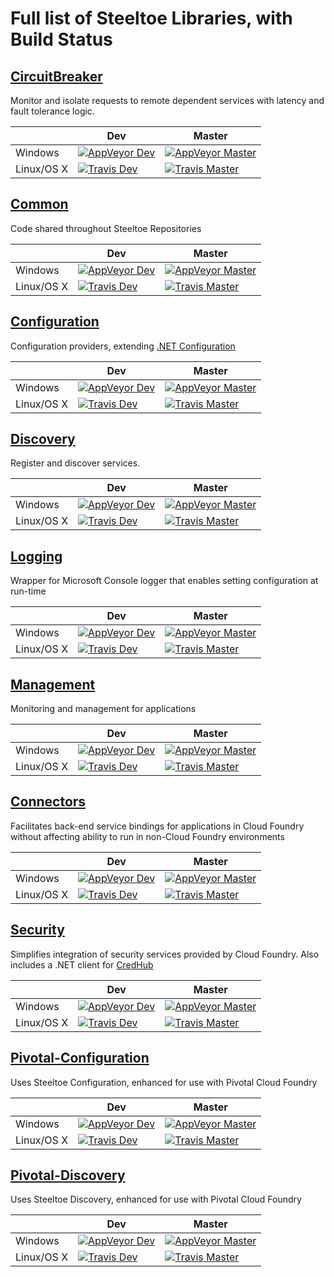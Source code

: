 # Full list of Steeltoe Libraries, with Build Status

## [CircuitBreaker](https://github.com/SteeltoeOSS/CircuitBreaker)

Monitor and isolate requests to remote dependent services with latency and fault tolerance logic.

| | Dev | Master|
| --- | --- | --- |
| Windows | [![AppVeyor Dev](https://ci.appveyor.com/api/projects/status/pfv60665u6c6ufpx/branch/dev?svg=true)](https://ci.appveyor.com/project/steeltoe/circuitbreaker/branch/dev) | [![AppVeyor Master](https://ci.appveyor.com/api/projects/status/pfv60665u6c6ufpx/branch/master?svg=true)](https://ci.appveyor.com/project/steeltoe/circuitbreaker/branch/master) |
| Linux/OS X | [![Travis Dev](https://travis-ci.org/SteeltoeOSS/CircuitBreaker.svg?branch=dev)](https://travis-ci.org/SteeltoeOSS/CircuitBreaker) | [![Travis Master](https://travis-ci.org/SteeltoeOSS/CircuitBreaker.svg?branch=master)](https://travis-ci.org/SteeltoeOSS/CircuitBreaker) |

## [Common](https://github.com/SteeltoeOSS/Common)

Code shared throughout Steeltoe Repositories

| | Dev | Master|
| --- | --- | --- |
| Windows | [![AppVeyor Dev](https://ci.appveyor.com/api/projects/status/3omrdvukuvv12gig/branch/dev?svg=true)](https://ci.appveyor.com/project/steeltoe/common/branch/dev) | [![AppVeyor Master](https://ci.appveyor.com/api/projects/status/3omrdvukuvv12gig/branch/master?svg=true)](https://ci.appveyor.com/project/steeltoe/common/branch/master) |
| Linux/OS X | [![Travis Dev](https://travis-ci.org/SteeltoeOSS/Common.svg?branch=dev)](https://travis-ci.org/SteeltoeOSS/Common) | [![Travis Master](https://travis-ci.org/SteeltoeOSS/Common.svg?branch=master)](https://travis-ci.org/SteeltoeOSS/Common) |

## [Configuration](https://github.com/SteeltoeOSS/Configuration)

Configuration providers, extending [.NET Configuration](https://github.com/aspnet/Configuration)

| | Dev | Master|
| --- | --- | --- |
| Windows | [![AppVeyor Dev](https://ci.appveyor.com/api/projects/status/27c2hd0460aac1cs/branch/dev?svg=true)](https://ci.appveyor.com/project/steeltoe/Configuration) | [![AppVeyor Master](https://ci.appveyor.com/api/projects/status/27c2hd0460aac1cs/branch/master?svg=true)](https://ci.appveyor.com/project/steeltoe/Configuration) |
| Linux/OS X | [![Travis Dev](https://travis-ci.org/SteeltoeOSS/Configuration.svg?branch=dev)](https://travis-ci.org/SteeltoeOSS/Configuration) | [![Travis Master](https://travis-ci.org/SteeltoeOSS/Configuration.svg?branch=master)](https://travis-ci.org/SteeltoeOSS/Configuration) |

## [Discovery](https://github.com/SteeltoeOSS/Discovery)

Register and discover services.

| | Dev | Master|
| --- | --- | --- |
| Windows | [![AppVeyor Dev](https://ci.appveyor.com/api/projects/status/j6i5gxxwt21gys01/branch/dev?svg=true)](https://ci.appveyor.com/project/steeltoe/discovery/branch/dev) | [![AppVeyor Master](https://ci.appveyor.com/api/projects/status/j6i5gxxwt21gys01/branch/master?svg=true)](https://ci.appveyor.com/project/steeltoe/discovery/branch/master) |
| Linux/OS X | [![Travis Dev](https://travis-ci.org/SteeltoeOSS/Discovery.svg?branch=dev)](https://travis-ci.org/SteeltoeOSS/Discovery) | [![Travis Master](https://travis-ci.org/SteeltoeOSS/Discovery.svg?branch=master)](https://travis-ci.org/SteeltoeOSS/Discovery) |

## [Logging](https://github.com/SteeltoeOSS/Logging)

Wrapper for Microsoft Console logger that enables setting configuration at run-time

| | Dev | Master|
| --- | --- | --- |
| Windows | [![AppVeyor Dev](https://ci.appveyor.com/api/projects/status/oj7275o04e7u2jk3/branch/dev?svg=true)](https://ci.appveyor.com/project/steeltoe/logging) | [![AppVeyor Master](https://ci.appveyor.com/api/projects/status/oj7275o04e7u2jk3/branch/master?svg=true)](https://ci.appveyor.com/project/steeltoe/Logging) |
| Linux/OS X | [![Travis Dev](https://travis-ci.org/SteeltoeOSS/Logging.svg?branch=dev)](https://travis-ci.org/SteeltoeOSS/Logging) | [![Travis Master](https://travis-ci.org/SteeltoeOSS/Logging.svg?branch=master)](https://travis-ci.org/SteeltoeOSS/Logging) |

## [Management](https://github.com/SteeltoeOSS/Management)

Monitoring and management for applications

| | Dev | Master|
| --- | --- | --- |
| Windows | [![AppVeyor Dev](https://ci.appveyor.com/api/projects/status/bvv4ukorhxtx7mkk/branch/dev?svg=true)](https://ci.appveyor.com/project/steeltoe/management/branch/dev) | [![AppVeyor Master](https://ci.appveyor.com/api/projects/status/bvv4ukorhxtx7mkk/branch/master?svg=true)](https://ci.appveyor.com/project/steeltoe/management/branch/master) |
| Linux/OS X | [![Travis Dev](https://travis-ci.org/SteeltoeOSS/Management.svg?branch=dev)](https://travis-ci.org/SteeltoeOSS/Management) | [![Travis Master](https://travis-ci.org/SteeltoeOSS/Management.svg?branch=master)](https://travis-ci.org/SteeltoeOSS/Management) |

## [Connectors](https://github.com/SteeltoeOSS/Connectors)

Facilitates back-end service bindings for applications in Cloud Foundry without affecting ability to run in non-Cloud Foundry environments

| | Dev | Master|
| --- | --- | --- |
| Windows | [![AppVeyor Dev](https://ci.appveyor.com/api/projects/status/ivdciaopp5kxo3cp/branch/dev?svg=true)](https://ci.appveyor.com/project/steeltoe/connectors/branch/dev) | [![AppVeyor Master](https://ci.appveyor.com/api/projects/status/ivdciaopp5kxo3cp/branch/master?svg=true)](https://ci.appveyor.com/project/steeltoe/connectors/branch/master) |
| Linux/OS X | [![Travis Dev](https://travis-ci.org/SteeltoeOSS/Connectors.svg?branch=dev)](https://travis-ci.org/SteeltoeOSS/Connectors) | [![Travis Master](https://travis-ci.org/SteeltoeOSS/Connectors.svg?branch=master)](https://travis-ci.org/SteeltoeOSS/Connectors) |

## [Security](https://github.com/SteeltoeOSS/Security)

Simplifies integration of security services provided by Cloud Foundry. Also includes a .NET client for [CredHub](https://github.com/cloudfoundry-incubator/credhub)

| | Dev | Master|
| --- | --- | --- |
| Windows | [![AppVeyor Dev](https://ci.appveyor.com/api/projects/status/w27a5c4x64pd7jyq/branch/dev?svg=true)](https://ci.appveyor.com/project/steeltoe/security/branch/dev) | [![AppVeyor Master](https://ci.appveyor.com/api/projects/status/w27a5c4x64pd7jyq?svg=true)](https://ci.appveyor.com/project/steeltoe/security) |
| Linux/OS X | [![Travis Dev](https://travis-ci.org/SteeltoeOSS/Security.svg?branch=dev)](https://travis-ci.org/SteelToeOSS/Security) | [![Travis Master](https://travis-ci.org/SteeltoeOSS/Security.svg?branch=master)](https://travis-ci.org/SteelToeOSS/Security) |

## [Pivotal-Configuration](https://github.com/pivotal-cf/spring-cloud-dotnet-configuration)

Uses Steeltoe Configuration, enhanced for use with Pivotal Cloud Foundry

| | Dev | Master|
| --- | --- | --- |
| Windows | [![AppVeyor Dev](https://ci.appveyor.com/api/projects/status/44a6rtktwrt98xm9/branch/dev?svg=true)](https://ci.appveyor.com/project/steeltoe/spring-cloud-dotnet-configuration/branch/dev) | [![AppVeyor Master](https://ci.appveyor.com/api/projects/status/44a6rtktwrt98xm9/branch/master?svg=true)](https://ci.appveyor.com/project/steeltoe/spring-cloud-dotnet-configuration/branch/master) |
| Linux/OS X | [![Travis Dev](https://travis-ci.org/pivotal-cf/spring-cloud-dotnet-configuration.svg?branch=dev)](https://travis-ci.org/pivotal-cf/spring-cloud-dotnet-configuration) | [![Travis Master](https://travis-ci.org/pivotal-cf/spring-cloud-dotnet-configuration.svg?branch=master)](https://travis-ci.org/pivotal-cf/spring-cloud-dotnet-configuration) |

## [Pivotal-Discovery](https://github.com/pivotal-cf/spring-cloud-dotnet-discovery)

Uses Steeltoe Discovery, enhanced for use with Pivotal Cloud Foundry

| | Dev | Master|
| --- | --- | --- |
| Windows | [![AppVeyor Dev](https://ci.appveyor.com/api/projects/status/84oangqh3o4fyt7b/branch/dev?svg=true)](https://ci.appveyor.com/project/steeltoe/spring-cloud-dotnet-discovery/branch/dev) | [![AppVeyor Master](https://ci.appveyor.com/api/projects/status/84oangqh3o4fyt7b/branch/master?svg=true)](https://ci.appveyor.com/project/steeltoe/spring-cloud-dotnet-discovery/branch/master) |
| Linux/OS X | [![Travis Dev](https://travis-ci.org/pivotal-cf/spring-cloud-dotnet-discovery.svg?branch=dev)](https://travis-ci.org/pivotal-cf/spring-cloud-dotnet-discovery) | [![Travis Master](https://travis-ci.org/pivotal-cf/spring-cloud-dotnet-discovery.svg?branch=master)](https://travis-ci.org/pivotal-cf/spring-cloud-dotnet-discovery) |